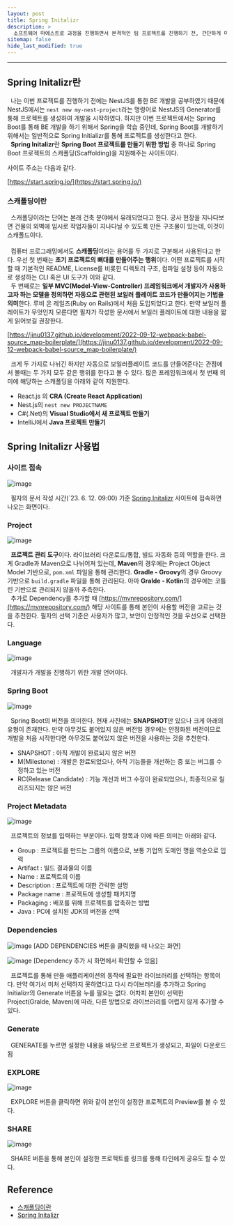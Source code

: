 ```yaml
---
layout: post
title: Spring Initalizr
description: >
  소프트웨어 마에스트로 과정을 진행하면서 본격적인 팀 프로젝트를 진행하기 전, 간단하게 미니 프로젝트를 진행하기로 하였다. 나는 백엔드 파트를 담당하여 Spring Boot를 통한 API 서버 개발을 하게 되었고, Spring Initalizr를 사용하는 이유에 대해서 명확히 이해하고자 해당 문서를 작성하게 되었다.
sitemap: false
hide_last_modified: true
---
```


---

## Spring Initalizr란

&nbsp; 나는 이번 프로젝트를 진행하기 전에는 NestJS를 통한 BE 개발을 공부하였기 때문에 NestJS에서는 `nest new my-nest-project`라는 명령어로 NestJS의 Generator를 통해 프로젝트를 생성하여 개발을 시작하였다. 하지만 이번 프로젝트에서는 Spring Boot를 통해 BE 개발을 하기 위해서 Spring을 학습 중인데, Spring Boot를 개발하기 위해서는 일반적으로 Spring Initializr를 통해 프로젝트를 생성한다고 한다. <br>
&nbsp; **Spring Initalizr**란 **Spring Boot 프로젝트를 만들기 위한 방법** 중 하나로 Spring Boot 프로젝트의 스캐폴딩(Scaffolding)을 지원해주는 사이트이다.

사이트 주소는 다음과 같다.

[https://start.spring.io/](https://start.spring.io/)

### 스캐폴딩이란

&nbsp; 스캐폴딩이라는 단어는 본래 건축 분야에서 유래되었다고 한다. 공사 현장을 지나다보면 건물의 외벽에 임시로 작업자들이 지나다닐 수 있도록 만든 구조물이 있는데, 이것이 스캐폴드이다.<br><br>
&nbsp; 컴퓨터 프로그래밍에서도 **스캐폴딩**이라는 용어를 두 가지로 구분해서 사용된다고 한다. 우선 첫 번째는 **초기 프로젝트의 뼈대를 만들어주는 행위**이다. 어떤 프로젝트를 시작할 때 기본적인 README, License를 비롯한 디렉토리 구조, 컴파일 설정 등이 자동으로 생성하는 CLI 혹은 UI 도구가 이와 같다.<br>
&nbsp; 두 번째로는 **일부 MVC(Model-View-Controller) 프레임워크에서 개발자가 사용하고자 하는 모델을 정의하면 자동으로 관련된 보일러 플레이트 코드가 만들어지는 기법을 의미**한다. 루비 온 레일즈(Ruby on Rails)에서 처음 도입되었다고 한다. 만약 보일러 플레이트가 무엇인지 모른다면 필자가 작성한 문서에서 보일러 플레이트에 대한 내용을 짧게 읽어보길 권장한다.

[https://jinu0137.github.io/development/2022-09-12-webpack-babel-source_map-boilerplate/](https://jinu0137.github.io/development/2022-09-12-webpack-babel-source_map-boilerplate/)

&nbsp; 크게 두 가지로 나뉘긴 하지만 자동으로 보일러플레이트 코드를 만들어준다는 관점에서 볼때는 두 가지 모두 같은 행위를 한다고 볼 수 있다. 많은 프레임워크에서 첫 번째 의미에 해당하는 스캐폴딩을 아래와 같이 지원한다.

- React.js 의 **CRA (Create React Application)**
- Nest.js의 `nest new PROJECTNAME`
- C#(.Net)의 **Visual Studio에서 새 프로젝트 만들기**
- IntelliJ에서 **Java 프로젝트 만들기**

## Spring Initalizr 사용법

### 사이트 접속

![image](https://user-images.githubusercontent.com/68031450/244983084-737b2b77-0702-4534-9e96-c865a5e2963e.png)

&nbsp; 필자의 문서 작성 시간(`23. 6. 12. 09:00) 기준 [Spring Initalizr](https://start.spring.io/) 사이트에 접속하면 나오는 화면이다.

### Project

![image](https://user-images.githubusercontent.com/68031450/244983431-1c025955-2d28-42d5-ac79-49367cc918f6.png)

&nbsp; **프로젝트 관리 도구**이다. 라이브러리 다운로드/통합, 빌드 자동화 등의 역할을 한다. 크게 Gradle과 Maven으로 나뉘어져 있는데, **Maven**의 경우에는 Project Object Model 기반으로, `pom.xml` 파일을 통해 관리한다. **Gradle - Groovy**의 경우 Groovy 기반으로 `build.gradle` 파일을 통해 관리된다. 아마 **Gralde - Kotlin**의 경우에는 코틀린 기반으로 관리되지 않을까 추측한다.<br>
&nbsp; 추가로 Dependency를 추가할 때 [https://mvnrepository.com/](https://mvnrepository.com/) 해당 사이트를 통해 본인이 사용할 버전을 고르는 것을 추천한다. 필자의 선택 기준은 사용자가 많고, 보안이 안정적인 것을 우선으로 선택한다.

### Language

![image](https://user-images.githubusercontent.com/68031450/244984151-53d3905a-f208-4287-ab66-212c5429afd9.png)

&nbsp; 개발자가 개발을 진행하기 위한 개발 언어이다.

### Spring Boot

![image](https://user-images.githubusercontent.com/68031450/244984253-329eddd9-c89f-4ba5-ac60-22a5a1fabfce.png)

&nbsp; Spring Boot의 버전을 의미한다. 현재 사진에는 **SNAPSHOT**만 있으나 크게 아래의 유형이 존재한다. 만약 아무것도 붙어있지 않은 버전일 경우에는 안정화된 버전이므로 개발을 처음 시작한다면 아무것도 붙어있지 않은 버전을 사용하는 것을 추천한다.

- SNAPSHOT : 아직 개발이 완료되지 않은 버전
- M(Milestone) : 개발은 완료되었으나, 아직 기능들을 개선하는 중 또는 버그를 수정하고 있는 버전
- RC(Release Candidate) : 기능 개선과 버그 수정이 완료되었으나, 최종적으로 릴리즈되지는 않은 버전

### Project Metadata

![image](https://user-images.githubusercontent.com/68031450/244984508-e6c6e7eb-78d6-4a56-a2af-c2b0e0c85fcc.png)

&nbsp; 프로젝트의 정보를 입력하는 부분이다. 입력 항목과 이에 따른 의미는 아래와 같다.

- Group : 프로젝트를 만드는 그룹의 이름으로, 보통 기업의 도메인 명을 역순으로 입력
- Artifact : 빌드 결과물의 이름
- Name : 프로젝트의 이름
- Description : 프로젝트에 대한 간략한 설명
- Package name : 프로젝트에 생성할 패키지명
- Packaging : 배포를 위해 프로젝트를 압축하는 방법
- Java : PC에 설치된 JDK의 버전을 선택

### Dependencies

![image](https://user-images.githubusercontent.com/68031450/244984843-37fbcb0b-f1ff-4e1e-96d0-ccdbed367958.png)
[ADD DEPENDENCIES 버튼을 클릭했을 때 나오는 화면]

![image](https://user-images.githubusercontent.com/68031450/244984906-9eb67ace-4943-4695-9842-1c18e4ec799f.png)
[Dependency 추가 시 화면에서 확인할 수 있음]

&nbsp; 프로젝트를 통해 만들 애플리케이션의 동작에 필요한 라이브러리를 선택하는 항목이다. 만약 여기서 미처 선택하지 못하였다고 다시 라이브러리를 추가하고 Spring Initializr의 Generate 버튼을 누를 필요는 없다. 어차피 본인이 선택한 Project(Gralde, Maven)에 따라, 다른 방법으로 라이브러리를 어렵지 않게 추가할 수 있다.

### Generate

&nbsp; GENERATE를 누르면 설정한 내용을 바탕으로 프로젝트가 생성되고, 파일이 다운로드됨

### EXPLORE

![image](https://user-images.githubusercontent.com/68031450/244985036-7db8f461-df37-48e6-8ecd-660fe90827be.png)

&nbsp; EXPLORE 버튼을 클릭하면 위와 같이 본인이 설정한 프로젝트의 Preview를 볼 수 있다.

### SHARE

![image](https://user-images.githubusercontent.com/68031450/244985185-1dc6a068-b4a7-436a-ac28-20256dc70048.png)

&nbsp; SHARE 버튼을 통해 본인이 설정한 프로젝트를 링크를 통해 타인에게 공유도 할 수 있다.

## Reference

- [스캐폴딩이란](https://www.wisewiredbooks.com/term-dict/common/scaffolding.html)
- [Spring Initalizr](https://www.codestates.com/blog/content/%EC%8A%A4%ED%94%84%EB%A7%81-%EC%8A%A4%ED%94%84%EB%A7%81%EB%B6%80%ED%8A%B8)
